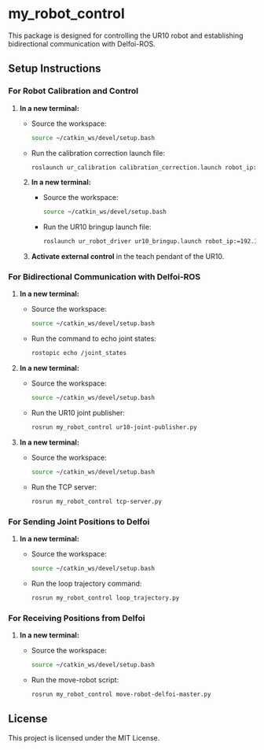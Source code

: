 # my_robot_control

This package is designed for controlling the UR10 robot and establishing bidirectional communication with Delfoi-ROS.

## Setup Instructions

### For Robot Calibration and Control

1. **In a new terminal:**

   - Source the workspace:
     ```bash
     source ~/catkin_ws/devel/setup.bash
     ```

   - Run the calibration correction launch file:
     ```bash
     roslaunch ur_calibration calibration_correction.launch robot_ip:=192.168.0.100 target_filename:="${HOME}/my_robot_calibration.yaml"
     ```

   2. **In a new terminal:**

      - Source the workspace:
        ```bash
        source ~/catkin_ws/devel/setup.bash
        ```

      - Run the UR10 bringup launch file:
        ```bash
        roslaunch ur_robot_driver ur10_bringup.launch robot_ip:=192.168.0.100 [reverse_port:=REVERSE_PORT] kinematics_config:=${HOME}/my_robot_calibration.yaml
        ```

   3. **Activate external control** in the teach pendant of the UR10.

### For Bidirectional Communication with Delfoi-ROS

1. **In a new terminal:**

   - Source the workspace:
     ```bash
     source ~/catkin_ws/devel/setup.bash
     ```

   - Run the command to echo joint states:
     ```bash
     rostopic echo /joint_states
     ```

2. **In a new terminal:**

   - Source the workspace:
     ```bash
     source ~/catkin_ws/devel/setup.bash
     ```

   - Run the UR10 joint publisher:
     ```bash
     rosrun my_robot_control ur10-joint-publisher.py
     ```

3. **In a new terminal:**

   - Source the workspace:
     ```bash
     source ~/catkin_ws/devel/setup.bash
     ```

   - Run the TCP server:
     ```bash
     rosrun my_robot_control tcp-server.py
     ```

### For Sending Joint Positions to Delfoi

1. **In a new terminal:**

   - Source the workspace:
     ```bash
     source ~/catkin_ws/devel/setup.bash
     ```

   - Run the loop trajectory command:
     ```bash
     rosrun my_robot_control loop_trajectory.py
     ```

### For Receiving Positions from Delfoi

1. **In a new terminal:**

   - Source the workspace:
     ```bash
     source ~/catkin_ws/devel/setup.bash
     ```

   - Run the move-robot script:
     ```bash
     rosrun my_robot_control move-robot-delfoi-master.py
     ```

## License
This project is licensed under the MIT License.
